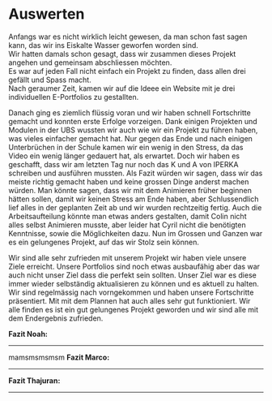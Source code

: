 # Auswerten
Anfangs war es nicht wirklich leicht gewesen, da man schon fast sagen kann, das wir ins Eiskalte Wasser geworfen worden sind.<br>
Wir hatten damals schon gesagt, dass wir zusammen dieses Projekt angehen und gemeinsam abschliessen möchten.<br>
Es war auf jeden Fall nicht einfach ein Projekt zu finden, dass allen drei gefällt und Spass macht.<br>
Nach geraumer Zeit, kamen wir auf die Ideee ein Website mit je drei individuellen E-Portfolios zu gestallten.<br>


Danach ging es ziemlich flüssig voran und wir haben schnell Fortschritte gemacht und konnten erste Erfolge vorzeigen. Dank einigen Projekten und Modulen in der UBS wussten wir auch wie wir ein Projekt zu führen haben, was vieles einfacher gemacht hat. Nur gegen das Ende und nach einigen Unterbrüchen in der Schule kamen wir ein wenig in den Stress, da das Video ein wenig länger gedauert hat, als erwartet. Doch wir haben es geschafft, dass wir am letzten Tag nur noch das K und A von IPERKA schreiben und ausführen mussten.
Als Fazit würden wir sagen, dass wir das meiste richtig gemacht haben und keine grossen Dinge anderst machen würden. Man könnte sagen, dass wir mit dem Animieren früher beginnen hätten sollen, damit wir keinen Stress am Ende haben, aber Schlussendlich lief alles in der geplanten Zeit ab und wir wurden rechtzeitig fertig. Auch die Arbeitsaufteilung könnte man etwas anders gestalten, damit Colin nicht alles selbst Animieren musste, aber leider hat Cyril nicht die benötigten Kenntnisse, sowie die Möglichkeiten dazu. Nun im Grossen und Ganzen war es ein gelungenes Projekt, auf das wir Stolz sein können.




Wir sind alle sehr zufrieden mit unserem Projekt wir haben viele unsere Ziele erreicht. Unsere Portfolios sind noch etwas ausbaufähig aber das war auch nicht unser Ziel dass die perfekt sein sollten. Unser Ziel war es diese immer wieder selbständig aktualisieren zu können und es aktuell zu halten. Wir sind regelmässig nach vorngekommen und haben unsere Fortschritte präsentiert. Mit mit dem Plannen hat auch alles sehr gut funktioniert. Wir alle finden es ist ein gut gelungenes Projekt geworden und wir sind alle mit dem Endergebnis zufrieden.


**Fazit Noah:**

---
mamsmsmsmsm
**Fazit Marco:**

---

**Fazit Thajuran:**

---
